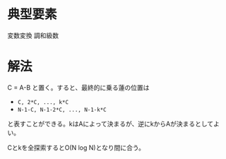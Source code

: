 # 典型要素

変数変換
調和級数

# 解法

C = A-B と置く。すると、最終的に乗る蓮の位置は

* `C, 2*C, ..., k*C`
* `N-1-C, N-1-2*C, ..., N-1-k*C`

と表すことができる。kはAによって決まるが、逆にkからAが決まるとしてよい。

Cとkを全探索するとO(N log N)となり間に合う。
